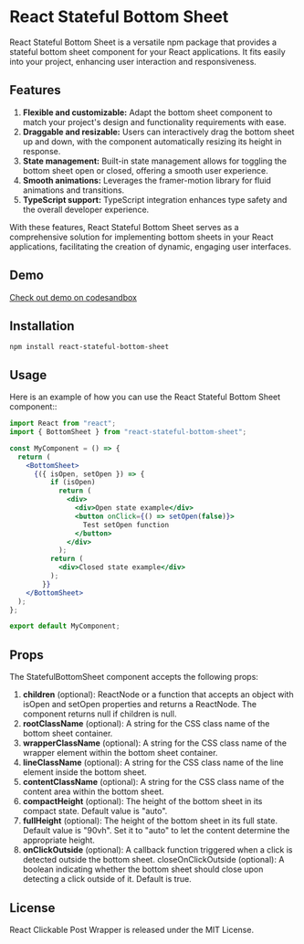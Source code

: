 # React Stateful Bottom Sheet

React Stateful Bottom Sheet is a versatile npm package that provides a stateful bottom sheet component for your React applications. It fits easily into your project, enhancing user interaction and responsiveness.

## Features
1. **Flexible and customizable:** Adapt the bottom sheet component to match your project's design and functionality requirements with ease.
2. **Draggable and resizable:** Users can interactively drag the bottom sheet up and down, with the component automatically resizing its height in response.
3. **State management:** Built-in state management allows for toggling the bottom sheet open or closed, offering a smooth user experience.
4. **Smooth animations:** Leverages the framer-motion library for fluid animations and transitions.
5. **TypeScript support:** TypeScript integration enhances type safety and the overall developer experience.

With these features, React Stateful Bottom Sheet serves as a comprehensive solution for implementing bottom sheets in your React applications, facilitating the creation of dynamic, engaging user interfaces.

## Demo 
[Check out demo on codesandbox](https://codesandbox.io/p/sandbox/romantic-ritchie-sj8qzf?file%253D%252Fsrc%252FApp.tsx%253A8%252C5-27%252C23)

## Installation
`npm install react-stateful-bottom-sheet`

## Usage
Here is an example of how you can use the React Stateful Bottom Sheet component::
```jsx
import React from "react";
import { BottomSheet } from "react-stateful-bottom-sheet";

const MyComponent = () => {
  return (
    <BottomSheet>
      {({ isOpen, setOpen }) => {
          if (isOpen)
            return (
              <div>
                <div>Open state example</div>
                <button onClick={() => setOpen(false)}>
                  Test setOpen function
                </button>
              </div>
            );
          return (
            <div>Closed state example</div>
          );
        }}
    </BottomSheet>
  );
};

export default MyComponent;

```

## Props
The StatefulBottomSheet component accepts the following props:

1. **children** (optional): ReactNode or a function that accepts an object with isOpen and setOpen properties and returns a ReactNode. The component returns null if children is null.
2. **rootClassName** (optional): A string for the CSS class name of the bottom sheet container.
3. **wrapperClassName** (optional): A string for the CSS class name of the wrapper element within the bottom sheet container.
4. **lineClassName** (optional): A string for the CSS class name of the line element inside the bottom sheet.
5. **contentClassName** (optional): A string for the CSS class name of the content area within the bottom sheet.
6. **compactHeight** (optional): The height of the bottom sheet in its compact state. Default value is "auto".
7. **fullHeight** (optional): The height of the bottom sheet in its full state. Default value is "90vh". Set it to "auto" to let the content determine the appropriate height.
8. **onClickOutside** (optional): A callback function triggered when a click is detected outside the bottom sheet.
closeOnClickOutside (optional): A boolean indicating whether the bottom sheet should close upon detecting a click outside of it. Default is true.
## License
React Clickable Post Wrapper is released under the MIT License.


